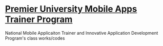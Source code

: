 [Premier University Mobile Apps Trainer Program](national500apps.com)
================================================
National Mobile Applicaiton Trainer and Innovative Application Development Program's  class works/codes

